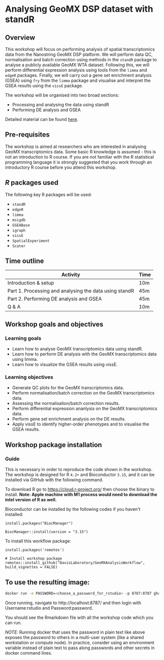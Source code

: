 # Analysing GeoMX DSP dataset with standR

## Overview

This workshop will focus on performing analysis of spatial transcriptomics data from the Nanostring GeoMX DSP platform. We will perform data QC, normalisation and batch correction using methods in the `standR` package to analyse a publicly available GeoMX WTA dataset. Following this, we will perform differential expression analysis using tools from the `limma` and `edgeR` packages. Finally, we will carry out a gene set enrichment analysis (GSEA) using `fry` from the `limma` package and visualise and interpret the GSEA results using the `vissE` package.

The workshop will be organised into two broad sections:
* Processing and analysing the data using standR
* Performing DE analysis and GSEA

Detailed material can be found [here](https://davislaboratory.github.io/GeoMXAnalysisWorkflow/).

## Pre-requisites 

The workshop is aimed at researchers who are interested in analysing GeoMX transcriptomics data. 
Some basic R knowledge is assumed - this is not an introduction to R course. 
If you are not familiar with the R statistical programming language it is strongly suggested that you work through an introductory R course before you attend this workshop.

## _R_ packages used

The following key R packages will be used: 

* `standR`
* `edgeR`
* `limma`
* `msigdb`
* `GSEABase`
* `igraph`
* `vissE`
* `SpatialExperiment`
* `Scater`

## Time outline

| Activity                                                        | Time |
|-----------------------------------------------------------------|------|
| Introduction & setup                                            | 10m  |
| Part 1. Processing and analysing the data using standR          | 45m  |
| Part 2. Performing DE analysis and GSEA                         | 45m  |
| Q & A                                                           | 10m  |


## Workshop goals and objectives

### Learning goals

 - Learn how to analyse GeoMX transcriptomics data using standR.
 - Learn how to perform DE analysis with the GeoMX transcriptomics data using limma.
 - Learn how to visualize the GSEA results using vissE.

### Learning objectives

 - Generate QC plots for the GeoMX transcriptomics data.
 - Perform normalisation/batch correction on the GeoMX transcriptomics data.
 - Assessing the normalisation/batch correction results.
 - Perform differential expression ananlysis on the GeoMX transcriptomics data.
 - Perform gene set enrichment analysis on the DE results.
 - Apply vissE to identify higher-order phenotypes and to visualise the GSEA results.

## Workshop package installation 

### Guide

This is necessary in order to reproduce the code shown in the workshop. 
The workshop is designed for R `4.2+` and Bioconductor `3.15`, and it can be installed via GitHub with the following command.

To download R go to https://cloud.r-project.org/ then choose the binary to install.
**Note: Apple machine with M1 process would need to download the intel version of R as well.**

Bioconductor can be installed by the following codes if you haven't installed:

```
install.packages("BiocManager")

BiocManager::install(version = "3.15")
```

To install this workflow package:

```
install.packages('remotes')

# Install workshop package
remotes::install_github("DavisLaboratory/GeoMXAnalysisWorkflow", build_vignettes = FALSE)
```


## To use the resulting image:

```sh
docker run -e PASSWORD=<choose_a_password_for_rstudio> -p 8787:8787 ghcr.io/ningbioinfo/geomxanalysisworkflow:latest
```

Once running, navigate to http://localhost:8787/ and then login with Username:rstudio and Password:password.

You should see the Rmarkdown file with all the workshop code which you can run.

*NOTE*: Running docker that uses the password in plain text like above exposes the password to others 
in a multi-user system (like a shared workstation or compute node). In practice, consider using an environment 
variable instead of plain text to pass along passwords and other secrets in docker command lines. 


